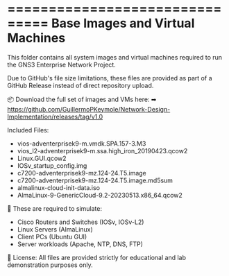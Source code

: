 ===============================
Base Images and Virtual Machines
===============================

This folder contains all system images and virtual machines required to run the GNS3 Enterprise Network Project.

Due to GitHub's file size limitations, these files are provided as part of a GitHub Release instead of direct repository upload.

📦 Download the full set of images and VMs here:
➡ https://github.com/GuillermoPKeymole/Network-Design-Implementation/releases/tag/v1.0

Included Files:
- vios-adventerprisek9-m.vmdk.SPA.157-3.M3
- vios_l2-adventerprisek9-m.ssa.high_iron_20190423.qcow2
- Linux.GUI.qcow2
- IOSv_startup_config.img
- c7200-adventerprisek9-mz.124-24.T5.image
- c7200-adventerprisek9-mz.124-24.T5.image.md5sum
- almalinux-cloud-init-data.iso
- AlmaLinux-9-GenericCloud-9.2-20230513.x86_64.qcow2

📁 These are required to simulate:
- Cisco Routers and Switches (IOSv, IOSv-L2)
- Linux Servers (AlmaLinux)
- Client PCs (Ubuntu GUI)
- Server workloads (Apache, NTP, DNS, FTP)

📝 License:
All files are provided strictly for educational and lab demonstration purposes only.
